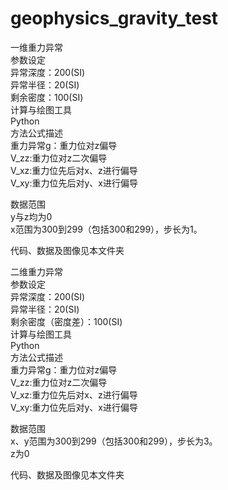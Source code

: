 # geophysics_gravity_test
一维重力异常   
参数设定  
异常深度：200(SI)  
异常半径：20(SI)  
剩余密度：100(SI)   
计算与绘图工具  
Python   
方法公式描述  
重力异常g：重力位对z偏导  
V_zz:重力位对z二次偏导  
V_xz:重力位先后对x、z进行偏导  
V_xy:重力位先后对y、x进行偏导   

数据范围  
y与z均为0  
x范围为300到299（包括300和299），步长为1。   

代码、数据及图像见本文件夹     


二维重力异常   
参数设定  
异常深度：200(SI)  
异常半径：20(SI)  
剩余密度（密度差）：100(SI)   
计算与绘图工具  
Python   
方法公式描述  
重力异常g：重力位对z偏导  
V_zz:重力位对z二次偏导  
V_xz:重力位先后对x、z进行偏导  
V_xy:重力位先后对y、x进行偏导   

数据范围  
x、y范围为300到299（包括300和299），步长为3。  
z为0   

代码、数据及图像见本文件夹  

